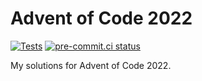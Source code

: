 # Advent of Code 2022

[![Tests](https://github.com/fepegar/advent-of-code-2022/actions/workflows/test.yml/badge.svg)](https://github.com/fepegar/advent-of-code-2022/actions/workflows/test.yml)
[![pre-commit.ci status](https://results.pre-commit.ci/badge/github/fepegar/advent-of-code-2022/main.svg)](https://results.pre-commit.ci/latest/github/fepegar/advent-of-code-2022/main)

My solutions for Advent of Code 2022.
